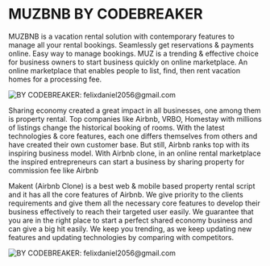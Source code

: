 # MUZBNB BY CODEBREAKER

MUZBNB is a vacation rental solution with contemporary features to manage all your rental bookings. Seamlessly get reservations & payments online. Easy way to manage bookings.
MUZ is a trending & effective choice for business owners to start business quickly on online marketplace. An online marketplace that enables people to list, find, then rent vacation homes for a processing fee.

![BY CODEBREAKER: felixdaniel2056@gmail.com](https://trioangleblog.s3-us-west-2.amazonaws.com/trioangle/images/makent/overview.svg)

Sharing economy created a great impact in all businesses, one among them is property rental. Top companies like Airbnb, VRBO, Homestay with millions of listings change the historical booking of rooms. With the latest technologies & core features, each one differs themselves from others and have created their own customer base. But still, Airbnb ranks top with its inspiring business model. With Airbnb clone, in an online rental marketplace the inspired entrepreneurs can start a business by sharing property for commission fee like Airbnb

Makent (Airbnb Clone) is a best web & mobile based property rental script and it has all the core features of Airbnb. We give priority to the clients requirements and give them all the necessary core features to develop their business effectively to reach their targeted user easily. We guarantee that you are in the right place to start a perfect shared economy business and can give a big hit easily. We keep you trending, as we keep updating new features and updating technologies by comparing with competitors.

![BY CODEBREAKER: felixdaniel2056@gmail.com](https://trioangleblog.s3-us-west-2.amazonaws.com/trioangle/images/makent/overview.svg)
